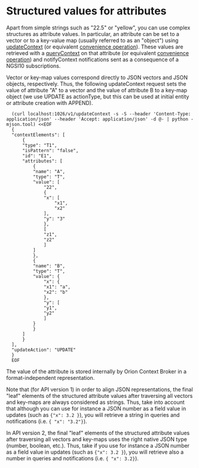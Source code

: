 # Structured values for attributes

Apart from simple strings such as "22.5" or "yellow", you can use
complex structures as attribute values. In particular, an attribute can
be set to a vector or to a key-value map (usually referred to as an
"object") using [updateContext](walkthrough_apiv1.md#update-context-elements) (or
equivalent [convenience
operation](walkthrough_apiv1.md#Convenience_Update_Context)). These values are
retrieved with a [queryContext](walkthrough_apiv1.md#query-context-operation) on
that attribute (or equivalent [convenience
operation](walkthrough_apiv1.md#Convenience_Query_Context)) and notifyContext
notifications sent as a consequence of a NGSI10 subscriptions.

Vector or key-map values correspond directly to JSON vectors and JSON
objects, respectively. Thus, the following updateContext request sets
the value of attribute "A" to a vector and the value of attribute B to a
key-map object (we use UPDATE as actionType, but this can be used at
initial entity or attribute creation with APPEND).

      (curl localhost:1026/v1/updateContext -s -S --header 'Content-Type: application/json' --header 'Accept: application/json' -d @- | python -mjson.tool) <<EOF
      {
	  "contextElements": [
	      {
		  "type": "T1",
		  "isPattern": "false",
		  "id": "E1",
		  "attributes": [
		      {
			  "name": "A",
			  "type": "T",
			  "value": [
			      "22",
			      {
				  "x": [
				      "x1",
				      "x2"
				  ],
				  "y": "3"
			      },
			      [
				  "z1",
				  "z2"
			      ]
			  ]
		      },
		      {
			  "name": "B",
			  "type": "T",
			  "value": {
			      "x": {
				  "x1": "a",
				  "x2": "b"
			      },
			      "y": [
				  "y1",
				  "y2"
			      ]
			  }
		      }
		  ]
	      }
	  ],
	  "updateAction": "UPDATE"
      }
      EOF


The value of the attribute is stored internally by Orion Context Broker
in a format-independent representation. 

Note that (for API version 1) in order to align JSON representations, the final "leaf"
elements of the structured attribute values after traversing all vectors
and key-maps are always considered as strings. Thus, take into account that
although you can use for instance a JSON number as a field value in updates
(such as `{"x": 3.2 }`), you will retrieve a string in queries and notifications 
(i.e. `{ "x": "3.2"}`).

In API version 2, the final "leaf" elements of the structured attribute values after traversing all vectors and key-maps uses the right native JSON type (number, boolean, etc.). Thus, take if you use for instance a JSON number as a field value in updates (such as `{"x": 3.2 }`), you will retrieve also a number in queries and notifications (i.e. `{ "x": 3.2}`).

